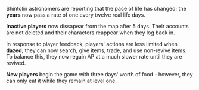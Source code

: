 Shintolin astronomers are reporting that the pace of life has changed; the <b>years</b> now pass a rate of one every twelve real life days.

<b>Inactive players</b> now dissapear from the map after 5 days. Their accounts are not deleted and their characters reappear when they log back in.

In response to player feedback, players' actions are less limited when <b>dazed</b>; they can now search, give items, trade, and use non-revive items. To balance this, they now regain AP at a much slower rate until they are revived.

<b>New players</b> begin the game with three days' worth of food - however, they can only eat it while they remain at level one.
